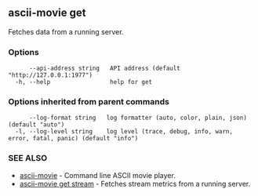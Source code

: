 ## ascii-movie get

Fetches data from a running server.

### Options

```
      --api-address string   API address (default "http://127.0.0.1:1977")
  -h, --help                 help for get
```

### Options inherited from parent commands

```
      --log-format string   log formatter (auto, color, plain, json) (default "auto")
  -l, --log-level string    log level (trace, debug, info, warn, error, fatal, panic) (default "info")
```

### SEE ALSO

* [ascii-movie](ascii-movie.md)	 - Command line ASCII movie player.
* [ascii-movie get stream](ascii-movie_get_stream.md)	 - Fetches stream metrics from a running server.

